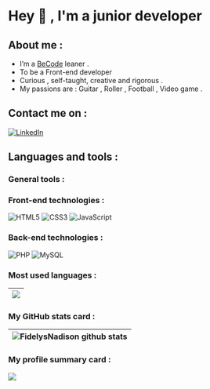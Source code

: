 
# Hey 👋 , I'm a junior developer 
## About me :
- I’m a [BeCode](https://becode.org/fr/apprendre/developpeur-web-junior/) leaner .
- To be a Front-end developer 
- Curious  , self-taught, creative and rigorous .
- My passions are : Guitar , Roller , Football , Video game .

## Contact me on :
[![LinkedIn](https://img.shields.io/badge/linkedin-%230077B5.svg?style=for-the-badge&logo=linkedin&logoColor=white)](https://www.linkedin.com/in/fidelys-nadison-b062a1230/)


## Languages and tools :
### General tools : 

### Front-end technologies :
![HTML5](https://img.shields.io/badge/html5-%23E34F26.svg?style=for-the-badge&logo=html5&logoColor=white) 
![CSS3](https://img.shields.io/badge/css3-%231572B6.svg?style=for-the-badge&logo=css3&logoColor=white)
![JavaScript](https://img.shields.io/badge/javascript-%23323330.svg?style=for-the-badge&logo=javascript&logoColor=%23F7DF1E)
### Back-end technologies :
![PHP](https://img.shields.io/badge/php-%23777BB4.svg?style=for-the-badge&logo=php&logoColor=white)
![MySQL](https://img.shields.io/badge/mysql-%2300f.svg?style=for-the-badge&logo=mysql&logoColor=white)

### Most used languages :
| <img align="center" src="https://github-readme-stats.vercel.app/api/top-langs/?username=FidelysNadison&layout=compact&theme=buefy&hide_border=true" />|
| ------------- 

### My GitHub stats card : 
|<img align="center" src="https://github-readme-stats.vercel.app/api?username=FidelysNadison&show_icons=true&include_all_commits=true&theme=buefy&hide_border=true" alt="FidelysNadison github stats" />|
| -------------

### My profile summary card :
![](http://github-profile-summary-cards.vercel.app/api/cards/profile-details?username=FidelysNadison&theme=monokai)
